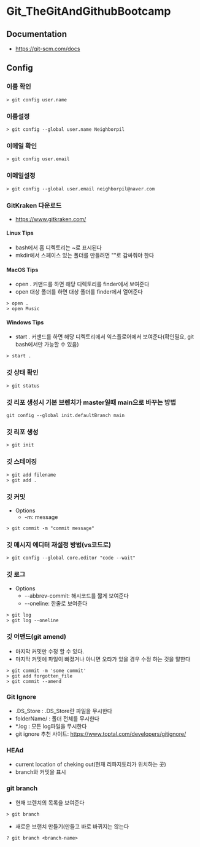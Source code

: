 # Git_TheGitAndGithubBootcamp

## Documentation
 - https://git-scm.com/docs

## Config

### 이름 확인
```
> git config user.name
```

### 이름설정
```
> git config --global user.name Neighborpil
```

### 이메일 확인
```
> git config user.email
```

### 이메일설정
```
> git config --global user.email neighborpil@naver.com
```

### GitKraken 다운로드
 - https://www.gitkraken.com/
 
#### Linux Tips
 - bash에서 홈 디렉토리는 ~로 표시된다
 - mkdir에서 스페이스 있는 폴더를 만들려면 ""로 감싸줘야 한다
 
 
#### MacOS Tips
 - open . 커맨드를 하면 해당 디렉토리를 finder에서 보여준다
 - open 대상 폴더를 하면 대상 폴더를 finder에서 열어준다
```
> open .
> open Music 
```

#### Windows Tips
 - start . 커맨드를 하면 해당 디렉토리에서 익스플로어에서 보여준다(확인필요, git bash에서만 가능할 수 있음)
```
> start .
```

### 깃 상태 확인
```
> git status
```


### 깃 리포 생성시 기본 브렌치가 master일때 main으로 바꾸는 방법
```
git config --global init.defaultBranch main
```


### 깃 리포 생성
```
> git init
```

###  깃 스테이징
```
> git add filename
> git add .
```

### 깃 커밋
 - Options
    + -m: message
```
> git commit -m "commit message"

```

### 깃 메시지 에디터 재설정 방법(vs코드로)
```
> git config --global core.editor "code --wait"
```

### 깃 로그
 - Options
    + --abbrev-commit: 해시코드를 짧게 보여준다
    + --oneline: 한줄로 보여준다 
```
> git log
> git log --oneline
```

### 깃 어맨드(git amend)
 - 마지막 커밋만 수정 할 수 있다.
 - 마지막 커밋에 파일이 빠졌거나 아니면 오타가 있을 경우 수정 하는 것을 말한다
```
> git commit -m 'some commit'
> git add forgotten_file
> git commit --amend

```
 
### Git Ignore
 - .DS_Store : .DS_Store란 파일을 무시한다
 - folderName/ : 폴더 전체를 무시한다
 - *.log : 모든 log파일을 무시한다
 - git ignore 추천 사이트: https://www.toptal.com/developers/gitignore/


### HEAd
 - current location of cheking out(현재 리파지토리가 위치하는 곳)
 - branch와 커밋을 표시
 

### git branch
 - 현재 브렌치의 목록을 보여준다
```
> git branch
```
 - 새로운 브랜치 만들기(만들고 바로 바뀌지는 않는다
```
? git branch <branch-name>
```


















